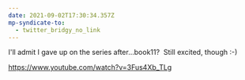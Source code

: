```yaml
---
date: 2021-09-02T17:30:34.357Z
mp-syndicate-to:
  - twitter_bridgy_no_link
---
```


I'll admit I gave up on the series after...book11? &nbsp;Still excited, though :-)

https://www.youtube.com/watch?v=3Fus4Xb_TLg
